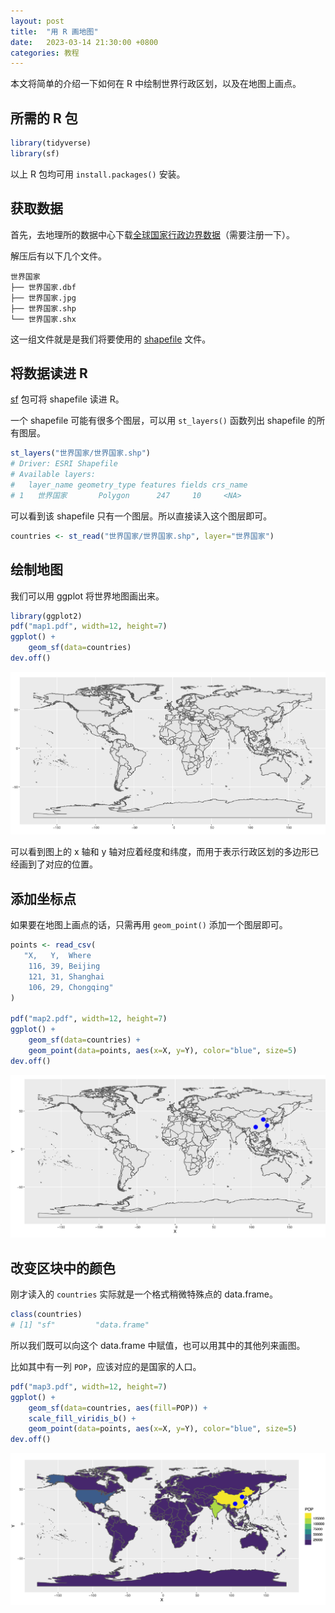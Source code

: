 ```yaml
---
layout: post
title:  "用 R 画地图"
date:   2023-03-14 21:30:00 +0800
categories: 教程
---
```


本文将简单的介绍一下如何在 R 中绘制世界行政区划，以及在地图上画点。

## 所需的 R 包

```r
library(tidyverse)
library(sf)
```

以上 R 包均可用 `install.packages()` 安装。

## 获取数据

首先，去地理所的数据中心下载[全球国家行政边界数据](https://www.resdc.cn/data.aspx?DATAID=205)（需要注册一下）。

解压后有以下几个文件。

```
世界国家
├── 世界国家.dbf
├── 世界国家.jpg
├── 世界国家.shp
└── 世界国家.shx
```

这一组文件就是是我们将要使用的 [shapefile](https://zh.wikipedia.org/zh-cn/Shapefile) 文件。

## 将数据读进 R

[sf](https://r-spatial.github.io/sf/) 包可将 shapefile 读进 R。

一个 shapefile 可能有很多个图层，可以用 `st_layers()` 函数列出 shapefile 的所有图层。

```r
st_layers("世界国家/世界国家.shp")
# Driver: ESRI Shapefile
# Available layers:
#   layer_name geometry_type features fields crs_name
# 1   世界国家       Polygon      247     10     <NA>
```

可以看到该 shapefile 只有一个图层。所以直接读入这个图层即可。

```r
countries <- st_read("世界国家/世界国家.shp", layer="世界国家")
```

## 绘制地图

我们可以用 ggplot 将世界地图画出来。

```r
library(ggplot2)
pdf("map1.pdf", width=12, height=7)
ggplot() +
    geom_sf(data=countries)
dev.off()
```

![map1](/assets/images/r-map-intro/map1.png)

可以看到图上的 x 轴和 y 轴对应着经度和纬度，而用于表示行政区划的多边形已经画到了对应的位置。

## 添加坐标点

如果要在地图上画点的话，只需再用 `geom_point()` 添加一个图层即可。

```r
points <- read_csv(
   "X,   Y,  Where
    116, 39, Beijing
    121, 31, Shanghai
    106, 29, Chongqing"
)

pdf("map2.pdf", width=12, height=7)
ggplot() +
    geom_sf(data=countries) +
    geom_point(data=points, aes(x=X, y=Y), color="blue", size=5)
dev.off()
```

![map2](/assets/images/r-map-intro/map2.png)

## 改变区块中的颜色

刚才读入的 `countries` 实际就是一个格式稍微特殊点的 data.frame。

```r
class(countries)
# [1] "sf"         "data.frame"
```

所以我们既可以向这个 data.frame 中赋值，也可以用其中的其他列来画图。

比如其中有一列 `POP`，应该对应的是国家的人口。

```r
pdf("map3.pdf", width=12, height=7)
ggplot() +
    geom_sf(data=countries, aes(fill=POP)) +
    scale_fill_viridis_b() +
    geom_point(data=points, aes(x=X, y=Y), color="blue", size=5)
dev.off()
```

![map2](/assets/images/r-map-intro/map3.png)
